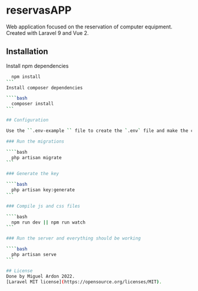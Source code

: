 # reservasAPP

Web application focused on the reservation of computer equipment. Created with Laravel 9 and Vue 2.

## Installation

Install npm dependencies

````bash
  npm install
```
Install composer dependencies

````bash
  composer install
```

## Configuration

Use the ``.env-example `` file to create the `.env` file and make the connection to the database.

### Run the migrations

````bash
  php artisan migrate
```

### Generate the key

````bash
  php artisan key:generate
```

### Compile js and css files

````bash
  npm run dev || npm run watch
```

### Run the server and everything should be working

````bash
  php artisan serve
```

## License
Done by Miguel Ardon 2022.
[Laravel MIT license](https://opensource.org/licenses/MIT).
